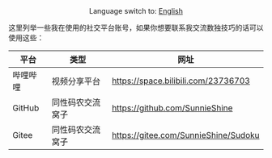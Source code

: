 <center>Language switch to: <a href="README.md">English</a></center>

这里列举一些我在使用的社交平台账号，如果你想要联系我交流数独技巧的话可以使用这些：

| 平台     | 类型             | 网址                                 |
| -------- | ---------------- | ------------------------------------ |
| 哔哩哔哩 | 视频分享平台     | https://space.bilibili.com/23736703  |
| GitHub   | 同性码农交流窝子 | https://github.com/SunnieShine       |
| Gitee    | 同性码农交流窝子 | https://gitee.com/SunnieShine/Sudoku |
